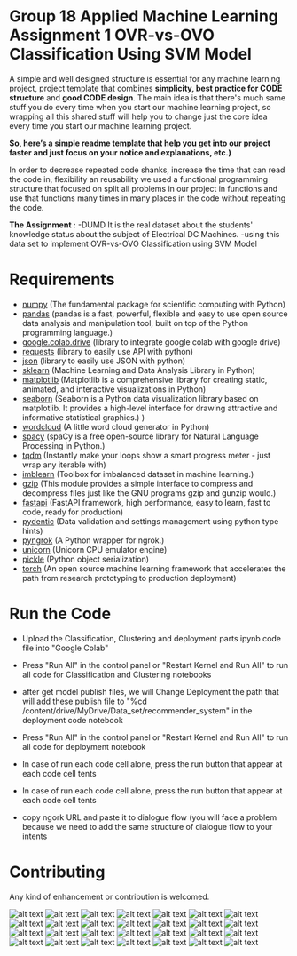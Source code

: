 # Group 18 Applied Machine Learning Assignment 1 OVR-vs-OVO Classification Using SVM Model

 
A simple and well designed structure is essential for any machine learning project, project template that combines **simplicity, best practice for CODE structure** and **good CODE design**. 
The main idea is that there's much same stuff you do every time when you start our machine learning project, so wrapping all this shared stuff will help you to change just the core idea every time you start our machine learning project. 

**So, here’s a simple readme template that help you get into our project faster and just focus on your notice and explanations, etc.)**

In order to decrease repeated code shanks, increase the time that can read the code in, flexibility an reusability we used a functional programming structure that focused on split all problems in our project in functions and use that functions many times in many places in the code without repeating the code.
 

**The Assignment :**
-DUMD It is the real dataset about the students' knowledge status about the subject of Electrical DC
Machines. 
-using this data set to implement OVR-vs-OVO Classification using SVM Model


# Requirements
- [numpy](https://numpy.org/) (The fundamental package for scientific computing with Python)
- [pandas](https://pandas.pydata.org/) (pandas is a fast, powerful, flexible and easy to use open source data analysis and manipulation tool, built on top of the Python programming language.) 
- [google.colab.drive](https://colab.research.google.com/) (library to integrate google colab with google drive)
- [requests](https://pypi.org/project/requests/) (library to easily use API with python)
- [json](https://docs.python.org/3/library/json.html) (library to easily use JSON with python)
- [sklearn](https://scikit-learn.org/stable/) (Machine Learning and Data Analysis Library in Python)
- [matplotlib](https://matplotlib.org/) (Matplotlib is a comprehensive library for creating static, animated, and interactive visualizations in Python)
- [seaborn](https://seaborn.pydata.org/) (Seaborn is a Python data visualization library based on matplotlib. It provides a high-level interface for drawing attractive and informative statistical graphics.)
)
- [wordcloud](https://pypi.org/project/wordcloud/) (A little word cloud generator in Python)
- [spacy](https://spacy.io/) (spaCy is a free open-source library for Natural Language Processing in Python.)
- [tqdm](https://tqdm.github.io/) (Instantly make your loops show a smart progress meter - just wrap any iterable with)
- [imblearn](https://pypi.org/project/imblearn/) (Toolbox for imbalanced dataset in machine learning.)
- [gzip](https://docs.python.org/3/library/gzip.html) (This module provides a simple interface to compress and decompress files just like the GNU programs gzip and gunzip would.)
- [fastapi](https://fastapi.tiangolo.com/) (FastAPI framework, high performance, easy to learn, fast to code, ready for production)
- [pydentic](https://pypi.org/project/pydantic/) (Data validation and settings management using python type hints)
- [pyngrok](https://pypi.org/project/pyngrok/) (A Python wrapper for ngrok.)
- [unicorn](https://pypi.org/project/unicorn/) (Unicorn CPU emulator engine)
- [pickle](https://docs.python.org/3/library/pickle.html) (Python object serialization)
- [torch](https://pytorch.org/) (An open source machine learning framework that accelerates the path from research prototyping to production deployment)
 
# Run the Code
- Upload the Classification, Clustering and deployment parts ipynb code file into "Google Colab"  
- Press "Run All" in the control panel or "Restart Kernel and Run All" to run all code for Classification and  Clustering notebooks

- after get model publish files, we will Change Deployment the path that will add these publish file to  "%cd /content/drive/MyDrive/Data_set/recommender_system" in the deployment code notebook
- Press "Run All" in the control panel or "Restart Kernel and Run All" to run all code for deployment notebook
- In case of run each code cell alone, press the run button that appear at each code cell
 tents
- In case of run each code cell alone, press the run button that appear at each code cell
 tents
- copy ngork URL and paste it to dialogue flow (you will face a problem because we need to add the same structure of dialogue flow to your intents

 
# Contributing
Any kind of enhancement or contribution is welcomed.

![alt text](images/Group18_HW1_page-0001.jpg)
![alt text](images/Group18_HW1_page-0002.jpg)
![alt text](images/Group18_HW1_page-0003.jpg)
![alt text](images/Group18_HW1_page-0004.jpg)
![alt text](images/Group18_HW1_page-0005.jpg)
![alt text](images/Group18_HW1_page-0006.jpg)
![alt text](images/Group18_HW1_page-0007.jpg)
![alt text](images/Group18_HW1_page-0008.jpg)
![alt text](images/Group18_HW1_page-0009.jpg)
![alt text](images/Group18_HW1_page-0010.jpg)
![alt text](images/Group18_HW1_page-0011.jpg)
![alt text](images/Group18_HW1_page-0012.jpg)
![alt text](images/Group18_HW1_page-0013.jpg)
![alt text](images/Group18_HW1_page-0014.jpg)
![alt text](images/Group18_HW1_page-0015.jpg)
![alt text](images/Group18_HW1_page-0016.jpg)
![alt text](images/Group18_HW1_page-0017.jpg)
![alt text](images/Group18_HW1_page-0018.jpg)
![alt text](images/Group18_HW1_page-0019.jpg)
![alt text](images/Group18_HW1_page-0020.jpg)
![alt text](images/Group18_HW1_page-0021.jpg)
![alt text](images/Group18_HW1_page-0022.jpg)
![alt text](images/Group18_HW1_page-0023.jpg)
![alt text](images/Group18_HW1_page-0024.jpg)
![alt text](images/Group18_HW1_page-0025.jpg)
![alt text](images/Group18_HW1_page-0026.jpg)
![alt text](images/Group18_HW1_page-0027.jpg)
![alt text](images/Group18_HW1_page-0028.jpg)
 
